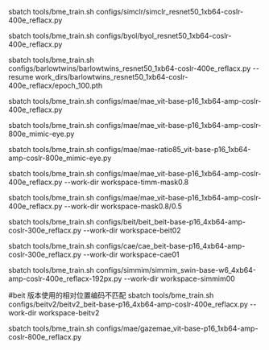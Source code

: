 sbatch tools/bme_train.sh configs/simclr/simclr_resnet50_1xb64-coslr-400e_reflacx.py

sbatch tools/bme_train.sh configs/byol/byol_resnet50_1xb64-coslr-400e_reflacx.py

sbatch tools/bme_train.sh configs/barlowtwins/barlowtwins_resnet50_1xb64-coslr-400e_reflacx.py --resume work_dirs/barlowtwins_resnet50_1xb64-coslr-400e_reflacx/epoch_100.pth

sbatch tools/bme_train.sh configs/mae/mae_vit-base-p16_1xb64-amp-coslr-400e_reflacx.py

sbatch tools/bme_train.sh configs/mae/mae_vit-base-p16_1xb64-amp-coslr-800e_mimic-eye.py

sbatch tools/bme_train.sh configs/mae/mae-ratio85_vit-base-p16_1xb64-amp-coslr-800e_mimic-eye.py

sbatch tools/bme_train.sh configs/mae/mae_vit-base-p16_1xb64-amp-coslr-400e_reflacx.py --work-dir workspace-timm-mask0.8

sbatch tools/bme_train.sh configs/mae/mae_vit-base-p16_1xb64-amp-coslr-400e_reflacx.py --work-dir workspace-mask0.8/0.5

sbatch tools/bme_train.sh configs/beit/beit_beit-base-p16_4xb64-amp-coslr-300e_reflacx.py --work-dir workspace-beit02

sbatch tools/bme_train.sh configs/cae/cae_beit-base-p16_4xb64-amp-coslr-300e_reflacx.py --work-dir workspace-cae01

sbatch tools/bme_train.sh configs/simmim/simmim_swin-base-w6_4xb64-amp-coslr-400e_reflacx-192px.py --work-dir workspace-simmim00

#beit 版本使用的相对位置编码不匹配
sbatch tools/bme_train.sh configs/beitv2/beitv2_beit-base-p16_4xb64-amp-coslr-400e_reflacx.py --work-dir workspace-beitv2

sbatch tools/bme_train.sh configs/mae/gazemae_vit-base-p16_1xb64-amp-coslr-800e_reflacx.py
